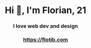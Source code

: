 <h1 align="center">Hi 👋, I'm Florian, 21</h1>
<h3 align="center">I love web dev and design</h3>
<h3 align="center"><a href="https://flotib.com" target="_blank">https://flotib.com</a></h3>
